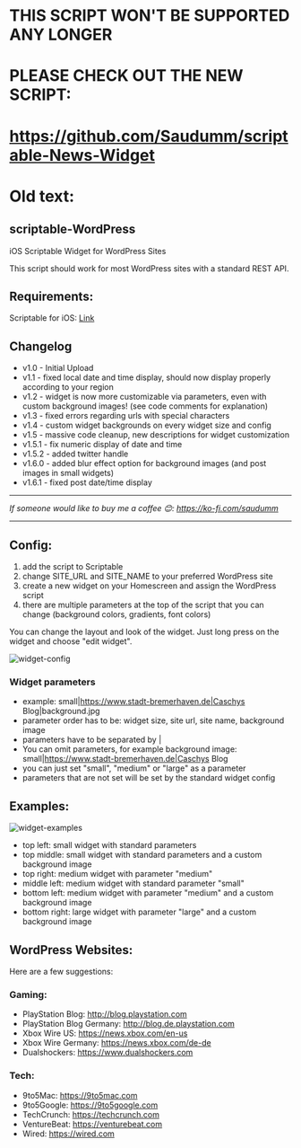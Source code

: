 # THIS SCRIPT WON'T BE SUPPORTED ANY LONGER
# PLEASE CHECK OUT THE NEW SCRIPT:
# https://github.com/Saudumm/scriptable-News-Widget

# Old text:
## scriptable-WordPress
iOS Scriptable Widget for WordPress Sites

This script should work for most WordPress sites with a standard REST API.

## Requirements:

Scriptable for iOS: [Link](https://apps.apple.com/de/app/scriptable/id1405459188)

## Changelog

- v1.0 - Initial Upload
- v1.1 - fixed local date and time display, should now display properly according to your region
- v1.2 - widget is now more customizable via parameters, even with custom background images! (see code comments for explanation)
- v1.3 - fixed errors regarding urls with special characters
- v1.4 - custom widget backgrounds on every widget size and config
- v1.5 - massive code cleanup, new descriptions for widget customization
- v1.5.1 - fix numeric display of date and time
- v1.5.2 - added twitter handle
- v1.6.0 - added blur effect option for background images (and post images in small widgets)
- v1.6.1 - fixed post date/time display

---

_If someone would like to buy me a coffee 😊: https://ko-fi.com/saudumm_

---

## Config:

1. add the script to Scriptable
2. change SITE_URL and SITE_NAME to your preferred WordPress site
3. create a new widget on your Homescreen and assign the WordPress script
4. there are multiple parameters at the top of the script that you can change (background colors, gradients, font colors) 

You can change the layout and look of the widget. Just long press on the widget and choose "edit widget".

![widget-config](https://user-images.githubusercontent.com/810494/97677556-b9390000-1a92-11eb-8a7e-0ece134e8f59.PNG)

### Widget parameters
 - example: small|https://www.stadt-bremerhaven.de|Caschys Blog|background.jpg
 - parameter order has to be: widget size, site url, site name, background image
 - parameters have to be separated by |
 - You can omit parameters, for example background image: small|https://www.stadt-bremerhaven.de|Caschys Blog
 - you can just set "small", "medium" or "large" as a parameter
 - parameters that are not set will be set by the standard widget config


## Examples:

![widget-examples](https://user-images.githubusercontent.com/810494/97783785-3ac78580-1b9a-11eb-93f2-265264eb11f8.jpg)

- top left: small widget with standard parameters
- top middle:  small widget with standard parameters and a custom background image
- top right: medium widget with parameter "medium"
- middle left: medium widget with standard parameter "small"
- bottom left: medium widget with parameter "medium" and a custom background image
- bottom right: large widget with parameter "large" and a custom background image

## WordPress Websites:

Here are a few suggestions:

### Gaming:
- PlayStation Blog: http://blog.playstation.com
- PlayStation Blog Germany: http://blog.de.playstation.com
- Xbox Wire US: https://news.xbox.com/en-us
- Xbox Wire Germany: https://news.xbox.com/de-de
- Dualshockers: https://www.dualshockers.com

### Tech: 
- 9to5Mac: https://9to5mac.com
- 9to5Google: https://9to5google.com
- TechCrunch: https://techcrunch.com
- VentureBeat: https://venturebeat.com
- Wired: https://wired.com
